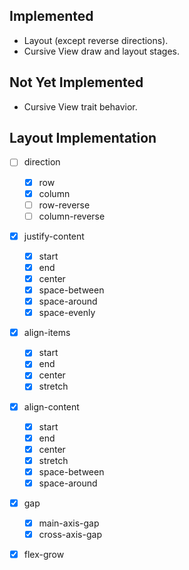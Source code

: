 ## Implemented
- Layout (except reverse directions).
- Cursive View draw and layout stages.

## Not Yet Implemented
- Cursive View trait behavior.

## Layout Implementation
- [ ] direction
    - [x] row
    - [x] column
    - [ ] row-reverse
    - [ ] column-reverse
- [x] justify-content
    - [x] start
    - [x] end
    - [x] center
    - [x] space-between
    - [x] space-around
    - [x] space-evenly
- [x] align-items
    - [x] start
    - [x] end
    - [x] center
    - [x] stretch
- [x] align-content
    - [x] start
    - [x] end
    - [x] center
    - [x] stretch
    - [x] space-between
    - [x] space-around
- [x] gap
    - [x] main-axis-gap
    - [x] cross-axis-gap
- [x] flex-grow

